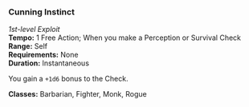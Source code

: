 ### Cunning Instinct
*1st-level Exploit*  
**Tempo:** 1 Free Action; When you make a Perception or Survival Check  
**Range:** Self  
**Requirements:** None  
**Duration:** Instantaneous  

You gain a `+1d6` bonus to the Check.

**Classes:** Barbarian, Fighter, Monk, Rogue
